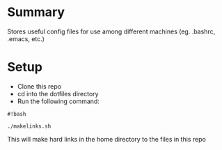 # Summary

Stores useful config files for use among different machines
(eg. .bashrc, .emacs, etc.)

# Setup
* Clone this repo
* cd into the dotfiles directory
* Run the following command:

```
#!bash

./makelinks.sh
```

This will make hard links in the home directory to the files in this
repo
